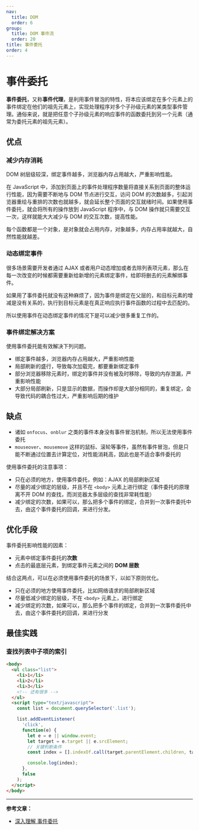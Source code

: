 ```yaml
---
nav:
  title: DOM
  order: 6
group:
  title: DOM 事件流
  order: 20
title: 事件委托
order: 4
---
```


# 事件委托

**事件委托**，又称**事件代理**，是利用事件冒泡的特性，将本应该绑定在多个元素上的事件绑定在他们的祖先元素上，实现处理程序对多个子孙级元素的某类型事件管理。通俗来说，就是把任意个子孙级元素的响应事件的函数委托到另一个元素（通常为委托元素的祖先元素）。

## 优点

### 减少内存消耗

DOM 树层级较深，绑定事件越多，浏览器内存占用越大，严重影响性能。

在 JavaScript 中，添加到页面上的事件处理程序数量将直接关系到页面的整体运行性能，因为需要不断地与 DOM 节点进行交互，访问 DOM 的次数越多，引起浏览器重绘与重排的次数也就越多，就会延长整个页面的交互就绪时间。如果使用事件委托，就会将所有的操作放到 JavaScript 程序中，与 DOM 操作就只需要交互一次，这样就能大大减少与 DOM 的交互次数，提高性能。

每个函数都是一个对象，是对象就会占用内存，对象越多，内存占用率就越大，自然性能就越差。

### 动态绑定事件

很多场景需要开发者通过 AJAX 或者用户动态增加或者去除列表项元素，那么在每一次改变的时候都需要重新给新增的元素绑定事件，给即将删去的元素解绑事件。

如果用了事件委托就没有这种麻烦了，因为事件是绑定在父层的，和目标元素的增减是没有关系的，执行到目标元素是在真正响应执行事件函数的过程中去匹配的。

所以使用事件在动态绑定事件的情况下是可以减少很多重复工作的。

### 事件绑定解决方案

使用事件委托能有效解决下列问题。

- 绑定事件越多，浏览器内存占用越大，严重影响性能
- 局部刷新的盛行，导致每次加载完，都要重新绑定事件
- 部分浏览器移除元素时，绑定的事件并没有被及时移除，导致的内存泄漏，严重影响性能
- 大部分局部刷新，只是显示的数据，而操作却是大部分相同的，重复绑定，会导致代码的耦合性过大，严重影响后期的维护

## 缺点

- 诸如 `onfocus`、`onblur` 之类的事件本身没有事件冒泡机制，所以无法使用事件委托
- `mouseover`、`mousemove` 这样的鼠标、滚轮等事件，虽然有事件冒泡，但是只能不断通过位置去计算定位，对性能消耗高，因此也是不适合事件委托的

使用事件委托的注意事项：

- 只在必须的地方，使用事件委托，例如：AJAX 的局部刷新区域
- 尽量的减少绑定的层级，并且不在 `<body>` 元素上进行绑定（事件委托的原理离不开 DOM 的查找，而浏览器太多层级的查找非常耗性能）
- 减少绑定的次数，如果可以，那么把多个事件的绑定，合并到一次事件委托中去，由这个事件委托的回调，来进行分发。

## 优化手段

事件委托影响性能的因素：

- 元素中绑定事件委托的**次数**
- 点击的最底层元素，到绑定事件元素之间的 **DOM 层数**

结合这两点，可以在必须使用事件委托的场景下，以如下原则优化。

- 只在必须的地方使用事件委托，比如网络请求的局部刷新区域
- 尽量低减少绑定的层级，不在 `<body>` 元素上，进行绑定
- 减少绑定的次数，如果可以，那么把多个事件的绑定，合并到一次事件委托中去，由这个事件委托的回调，来进行分发

## 最佳实践

### 查找列表中子项的索引

```html
<body>
  <ul class="list">
    <li>1</li>
    <li>2</li>
    <li>3</li>
    <!-- 还有很多 -->
  </ul>
  <script type="text/javascript">
    const list = document.querySelector('.list');

    list.addEventListener(
      'click',
      function(e) {
        let e = e || window.event;
        let target = e.target || e.srcElement;
        // 关键判断条件
        const index = [].indexOf.call(target.parentElement.children, target);

        console.log(index);
      },
      false
    );
  </script>
</body>
```

---

**参考文章：**

- [深入理解 事件委托](http://www.zhangyunling.com/564.html)
